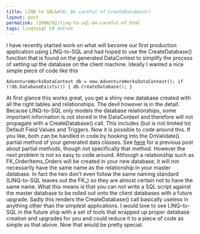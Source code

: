 ```yaml
---
title: LINQ to SQL&#58; Be careful of CreateDatabase()
layout: post
permalink: /2008/02/linq-to-sql-be-careful-of.html
tags: linqtosql C# dotnet
---
```


I have recently started work on what will become our first production application using LINQ-to-SQL and had hoped to use the CreateDatabase() function that is found on the generated DataContext to simplify the process of setting up the database on the client machine.
Ideally I wanted a nice simple piece of code like this

`AdventureWorksDataContext db = new AdventureWorksDataContext();
if (!db.DatabaseExists())
{
    db.CreateDatabase();
}`


At first glance this works great, you get a shiny new database created with all the right tables and relationships. The devil however is in the detail.
Because LINQ-to-SQL only models the database relationships, some important information is not stored in the DataContext and therefore will not propagate with a CreateDatabase() call. This includes (but is not limited to) Default Field Values and Triggers.
  Now it is possible to code around this. If you like, both can be handled in code by hooking into the OnValidate() partial method of your generated data classes. See [here](http://csainty.blogspot.com/2008/01/linq-to-sql-extending-data-classes.html) for a previous post about partial methods, though not specifically that method.
However the next problem is not so easy to code around. Although a relationship such as FK_OrderItems_Orders will be created in your new database, it will not necessarily have the same name as the relationship in your master database. In fact the two don't even follow the same naming standard (LINQ-to-SQL leaves out the FK_) so they are almost certain not to have the same name.
  What this means is that you can not write a SQL script against the master database to be rolled out onto the client databases with a future upgrade.
Sadly this renders the CreateDatabase() call basically useless in anything other than the simplest applications.
I would love to see LINQ-to-SQL in the future ship with a set of tools that wrapped up proper database creation and upgrades for you and could reduce it to a piece of code as simple as that above. Now that would be pretty special.